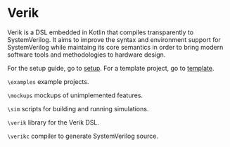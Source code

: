 # Verik

Verik is a DSL embedded in Kotlin that compiles transparently to SystemVerilog. It aims to improve the syntax and
environment support for SystemVerilog while maintaing its core semantics in order to bring modern software tools and
methodologies to hardware design.

For the setup guide, go to [setup](https://verik.io/setup/index.html). For a template project, go to
[template](https://github.com/frwang96/verik-template).

`\examples` example projects.

`\mockups` mockups of unimplemented features.

`\sim` scripts for building and running simulations.

`\verik` library for the Verik DSL.

`\verikc` compiler to generate SystemVerilog source.
